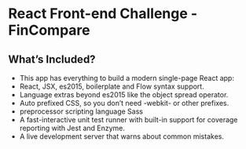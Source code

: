 # React Front-end Challenge - FinCompare
## What’s Included?
* This app has everything to build a modern single-page React app:
* React, JSX, es2015, boilerplate and Flow syntax support.
* Language extras beyond es2015 like the object spread operator.
* Auto prefixed CSS, so you don’t need -webkit- or other prefixes.
* preprocessor scripting language Sass  
* A fast-interactive unit test runner with built-in support for coverage reporting with Jest and Enzyme.
* A live development server that warns about common mistakes.
